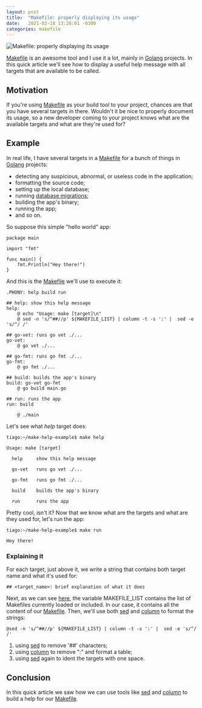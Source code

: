 ```yaml
---
layout: post
title:  "Makefile: properly displaying its usage"
date:   2021-03-18 13:26:01 -0300
categories: makefile
---
```

![Makefile: properly displaying its usage](/assets/images/2021-03-18-2b891bc4-66eb-4b72-bb49-2f8cb4cce367/2021-03-18-banner.png)

[Makefile](https://en.wikipedia.org/wiki/Makefile) is an awesome tool and I use it a lot, mainly in [Golang](https://golang.org/) projects. In this quick article we'll see how to display a useful help message with all targets that are available to be called.

## Motivation

If you're using [Makefile](https://en.wikipedia.org/wiki/Makefile) as your build tool to your project, chances are that you have several targets in there. Wouldn't it be nice to properly document its usage, so a new developer coming to your project knows what are the available targets and what are they're used for?

## Example

In real life, I have several targets in a [Makefile](https://en.wikipedia.org/wiki/Makefile) for a bunch of things in [Golang](https://golang.org/) projects:

- detecting any suspicious, abnormal, or useless code in the application;
- formatting the source code;
- setting up the local database;
- running [database migrations](https://www.linkedin.com/pulse/go-database-migrations-made-easy-example-using-mysql-tiago-melo/);
- building the app's binary;
- running the app;
- and so on.

So suppose this simple "hello world" app:

```
package main

import "fmt"

func main() {
	fmt.Println("Hey there!")
}

```

And this is the [Makefile](https://en.wikipedia.org/wiki/Makefile) we'll use to execute it:

```
.PHONY: help build run

## help: show this help message
help:
	@ echo "Usage: make [target]\n"
	@ sed -n 's/^##//p' ${MAKEFILE_LIST} | column -t -s ':' |  sed -e 's/^/ /'

## go-vet: runs go vet ./...
go-vet:
	@ go vet ./...

## go-fmt: runs go fmt ./...
go-fmt:
	@ go fmt ./...

## build: builds the app's binary
build: go-vet go-fmt
	@ go build main.go

## run: runs the app
run: build

    @ ./main

```

Let's see what _help_ target does:

```
tiago:~/make-help-example$ make help

Usage: make [target]

  help     show this help message

  go-vet   runs go vet ./...

  go-fmt   runs go fmt ./...

  build    builds the app's binary

  run      runs the app

```

Pretty cool, isn't it? Now that we know what are the targets and what are they used for, let's run the app:

```
tiago:~/make-help-example$ make run

Hey there!

```

### Explaining it

For each target, just above it, we write a string that contains both target name and what it's used for:

```
## <target_name>: brief explanation of what it does

```

Next, as we can see [here](https://ftp.gnu.org/old-gnu/Manuals/make-3.80/html_node/make_17.html), the variable MAKEFILE\_LIST contains the list of Makefiles currently loaded or included. In our case, it contains all the content of our [Makefile](https://en.wikipedia.org/wiki/Makefile). Then, we'll use both [sed](https://en.wikipedia.org/wiki/Sed) and [column](https://man7.org/linux/man-pages/man1/column.1.html) to format the strings:

```
@sed -n 's/^##//p' ${MAKEFILE_LIST} | column -t -s ':' |  sed -e 's/^/ /'

```

1. using [sed](https://en.wikipedia.org/wiki/Sed) to remove '##' characters;
2. using [column](https://man7.org/linux/man-pages/man1/column.1.html) to remove ":" and format a table;
3. using [sed](https://en.wikipedia.org/wiki/Sed) again to ident the targets with one space.

## **Conclusion**

In this quick article we saw how we can use tools like [sed](https://en.wikipedia.org/wiki/Sed) and [column](https://man7.org/linux/man-pages/man1/column.1.html) to build a help for our [Makefile](https://en.wikipedia.org/wiki/Makefile).
